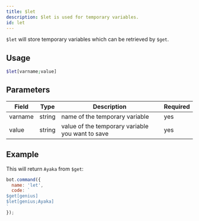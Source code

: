 ```yaml
---
title: $let 
description: $let is used for temporary variables.
id: let
---
```


`$let` will store temporary variables which can be retrieved by `$get`.

## Usage

```php
$let[varname;value]
```

## Parameters 


| Field     | Type    | Description                                        | Required |
|-----------|---------|----------------------------------------------------|----------|
| varname   | string  | name of the temporary variable                     | yes      |
| value     | string  | value of the temporary variable you want to save   | yes      |

## Example

This will return `Ayaka` from `$get`:

```javascript
bot.command({
  name: 'let',
  code: `
$get[genius]
$let[genius;Ayaka]
`
});
```
